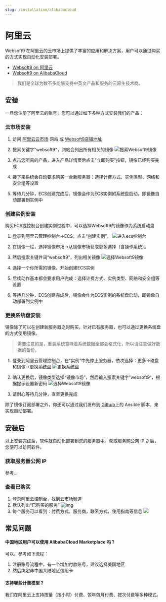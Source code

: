 ```yaml
---
slug: /installation/alibabacloud
---
```


# 阿里云

Websoft9 在阿里云的云市场上提供了丰富的应用和解决方案，用户可以通过购买的方式实现自动化安装部署。

- [Websoft9 on 阿里云](https://shop658hlt17.market.aliyun.com)
- [Websoft9 on AlibabaCloud](https://marketplace.alibabacloud.com/store/2116499.html)

> 我们是全球为数不多能够支持中英文产品和服务的云原生技术商。

## 安装

一旦您注册了阿里云的账号，您可以通过如下多种方式安装我们的产品：

### 云市场安装

1. 访问 [阿里云云市场](https://shop658hlt17.market.aliyun.com/) 网站 或 [Websoft9店铺地址](https://shop658hlt17.market.aliyun.com/)

2. 搜索关键字"websoft9"，网站会列出所有相关的镜像
   ![搜索Websoft9镜像](https://libs.websoft9.com/Websoft9/DocsPicture/zh/aliyun/aliyun-buywebsoft9.gif) 

3. 点击您所需的产品，进入产品详情页后点击"立即购买"按钮，镜像已经购买完成
7. 接下来系统会自动要求购买一台新服务器：选择计费方式、实例类型、网络和安全组等设置
8. 等待几分钟，ECS创建完成后，镜像会作为ECS实例的系统盘启动，即镜像自动部署到实例中


### 创建实例安装

购买ECS或控制台创建实例过程中，可以选择Websoft9的镜像作为系统启动盘

1. 登录到阿里云管理控制台->ECS，点击“创建实例”，
   ![进入ecs控制台](https://libs.websoft9.com/Websoft9/DocsPicture/zh/aliyun/aliyun-createecs-websoft9.png)
2. 在镜像一栏，选择镜像市场->从镜像市场获取更多选择（含操作系统）。
3. 然后搜索关键件词“websoft9”，列出相关镜像
   ![选择Websoft9镜像](https://libs.websoft9.com/Websoft9/DocsPicture/zh/aliyun/aliyun-searchw9image-websoft9.png)

4. 选择一个你所需的镜像，开始创建ECS实例
5. 后续动作基本都会要求用户完成：选择计费方式、实例类型、网络和安全组等设置
6. 等待几分钟，ECS创建完成后，镜像会作为ECS实例的系统盘启动，即镜像自动部署到实例中

### 更换系统盘安装

镜像除了可以在创建新服务器之时购买，针对已有服务器，也可以通过更换系统盘的方式使用镜像。

> 需要注意的是，重装系统意味着系统数据全部会格式化，所以请注意做好数据的备份。

1. 登录到阿里云管理控制台，在”实例“中先停止服务器，依次选择：更多->磁盘和镜像->更换系统盘 
   ![更换系统盘](https://libs.websoft9.com/Websoft9/DocsPicture/zh/aliyun/aliyun-changesysdisk-websoft9.png)

2. 确认更换后，镜像类型选择“镜像市场”，然后输入搜索关键字”websoft9“，根据提示设置新密码
   ![选择Websoft9镜像](https://libs.websoft9.com/Websoft9/DocsPicture/zh/aliyun/aliyun-searchw9image-websoft9.png)

3. 请耐心等待几分钟，直至更换完成

除了镜像订阅部署之外，你还可以通过我们发布到 [Github](https://github.com/websoft9)上的 Ansible 脚本，来实现自动部署。

## 安装后

以上安装完成后，软件就自动化部署到您的服务器中。获取服务网公网 IP 之后，您便可以访问软件。

### 获取服务器公网 IP

参考...

### 查看已购买

1. 登录阿里云控制台，找到云市场频道
2. 默认列出“已购买的服务”
   ![img](https://libs.websoft9.com/Websoft9/DocsPicture/zh/aliyun/aliyun-mkservices-websoft9.png)
2. 每个服务可以看到：付费方式，服务商，联系方式，使用指南等信息
   ![](https://libs.websoft9.com/Websoft9/DocsPicture/zh/aliyun/aliyun-getdocfromorder-websoft9.png)


## 常见问题

#### 中国地区用户可以使用 AlibabaCloud Marketplace 吗？

可以，参考如下流程：

1. 注册账号流程中，有一个增加付款账号，建议选择美国地区
2. 然后绑定非中国大陆地区信用卡

#### 支持哪些计费模型？

我们在阿里云上支持按量（按小时）付费、包年包月付费、按次付费等多种模式。
